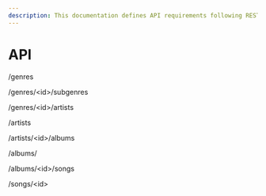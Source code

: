 ```yaml
---
description: This documentation defines API requirements following REST best practices.
---
```


# API

/genres

/genres/\<id>/subgenres

/genres/\<id>/artists



/artists

/artists/\<id>/albums



/albums/

/albums/\<id>/songs



/songs/\<id>




